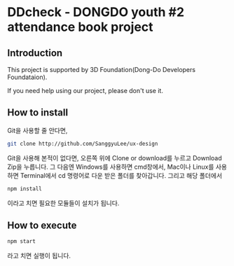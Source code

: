 DDcheck - DONGDO youth #2 attendance book project
=======================================

Introduction
---------------------------------------

This project is supported by 3D Foundation(Dong-Do Developers Foundataion).


If you need help using our project, please don't use it.


How to install
---------------------------------------

Git을 사용할 줄 안다면,

```sh
git clone http://github.com/SanggyuLee/ux-design
```

Git을 사용해 본적이 없다면, 오른쪽 위에 Clone or download를 누르고 Download Zip을 누릅니다.
그 다음엔 Windows를 사용하면 cmd창에서, Mac이나 Linux를 사용하면 Terminal에서
cd 명령어로 다운 받은 폴더를 찾아갑니다. 그리고 해당 폴더에서
```sh
npm install
```
이라고 치면 필요한 모듈들이 설치가 됩니다.

How to execute
----------------------------------------

```sh
npm start
```
라고 치면 실행이 됩니다.
